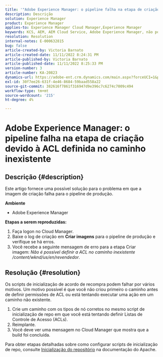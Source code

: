 ```yaml
---
title: '"Adobe Experience Manager: o pipeline falha na etapa de criação devido à ACL definida no caminho inexistente'''
description: Descrição
solution: Experience Manager
product: Experience Manager
applies-to: Experience Manager Cloud Manager,Experience Manager
keywords: KCS, AEM, AEM Cloud Service, Adobe Experience Manager, não pode definir acl em caminho inexistente
resolution: Resolution
internal-notes: E-000632815
bug: false
article-created-by: Victoria Barnato
article-created-date: 11/11/2022 8:24:31 PM
article-published-by: Victoria Barnato
article-published-date: 11/11/2022 8:25:33 PM
version-number: 3
article-number: KA-20823
dynamics-url: https://adobe-ent.crm.dynamics.com/main.aspx?forceUCI=1&pagetype=entityrecord&etn=knowledgearticle&id=36110ad4-fe61-ed11-9561-6045bd006793
exl-id: 30f7ee26-631f-4e46-8684-59baad558a22
source-git-commit: 382616f7861f316947d9e396c7c6274c7009c494
workflow-type: tm+mt
source-wordcount: '215'
ht-degree: 4%

---
```


# Adobe Experience Manager: o pipeline falha na etapa de criação devido à ACL definida no caminho inexistente

## Descrição {#description}


Este artigo fornece uma possível solução para o problema em que a imagem de criação falha para o pipeline de produção.

<b>Ambiente</b>

- Adobe Experience Manager


<b>Etapas a serem reproduzidas:</b>

1. Faça logon no Cloud Manager.
2. Baixe o log de criação em <b>Criar imagens</b> para o pipeline de produção e verifique se há erros.
3. Você recebe a seguinte mensagem de erro para a etapa Criar imagem: *Não é possível definir a ACL no caminho inexistente /content/wknd/us/en/revendedor*.



## Resolução {#resolution}


Os scripts de inicialização de acordo de recompra podem falhar por vários motivos. Um motivo possível é que você não criou primeiro o caminho antes de definir permissões de ACL ou está tentando executar uma ação em um caminho não existente.

1. Crie um caminho com os tipos de nó corretos no mesmo script de inicialização de repo em que você está tentando definir Listas de Controle de Acesso (ACLs).
2. Reimplante.
3. Você deve ver uma mensagem no Cloud Manager que mostra que a build foi concluída.


Para obter etapas detalhadas sobre como configurar scripts de inicialização de repo, consulte [Inicialização do repositório](https://sling.apache.org/documentation/bundles/repository-initialization.html) na documentação do Apache.
